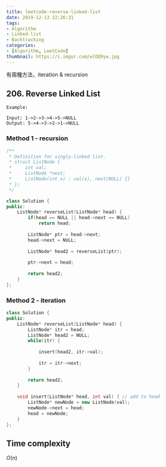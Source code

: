 ```yaml
---
title: leetcode-reverse-linked-list
date: 2019-12-13 22:26:31
tags:
- Algorithm
- Linked-list
- Backtracking
categories:
- [Algorithm, LeetCode]
thumbnail: https://i.imgur.com/wlOQ9yw.jpg
---
```


有兩種方法，iteration & recursion

## 206. Reverse Linked List

```
Example:

Input: 1->2->3->4->5->NULL
Output: 5->4->3->2->1->NULL
```



### Method 1 - recursion

```cpp
/**
 * Definition for singly-linked list.
 * struct ListNode {
 *     int val;
 *     ListNode *next;
 *     ListNode(int x) : val(x), next(NULL) {}
 * };
 */

class Solution {
public:
    ListNode* reverseList(ListNode* head) {
        if(head == NULL || head->next == NULL)
            return head;
        
        ListNode* ptr = head->next;
        head->next = NULL;
        
        ListNode* head2 = reverseList(ptr);
        
        ptr->next = head;
        
        return head2;
    }
};
```
<!-- more -->

### Method 2 - iteration

```cpp
class Solution {
public:
    ListNode* reverseList(ListNode* head) {
        ListNode* itr = head;
        ListNode* head2 = NULL;
        while(itr) {
            
            insert(head2, itr->val);
            
            itr = itr->next;
        }
        
        return head2;
    }
    
    void insert(ListNode* head, int val) { // add to head
        ListNode* newNode = new ListNode(val);
        newNode->next = head;
        head = newNode;
    }
};
```

## Time complexity

$O(n)$

